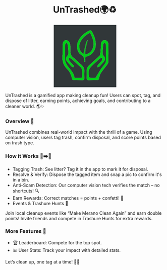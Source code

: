 <h1 align="center">UnTrashed🌍♻️</h1>
<div align="center">
    <img src="./static/UnTrashed.svg" height="200">
</div>

UnTrashed is a gamified app making cleanup fun! Users can spot, tag, and dispose of litter, earning points, achieving goals, and contributing to a cleaner world. 🌎✨

### Overview 🎯

UnTrashed combines real-world impact with the thrill of a game. Using computer vision, users tag trash, confirm disposal, and score points based on trash type.

### How it Works 🚮➡️📱

- Tagging Trash: See litter? Tag it in the app to mark it for disposal.
- Resolve & Verify: Dispose the tagged item and snap a pic to confirm it's in a bin.
- Anti-Scam Detection: Our computer vision tech verifies the match – no shortcuts! 🔍
- Earn Rewards: Correct matches = points + confetti! 🎉
- Events & Trashure Hunts 🎈

Join local cleanup events like “Make Merano Clean Again” and earn double points!
Invite friends and compete in Trashure Hunts for extra rewards.

### More Features 🌟

- 🏆 Leaderboard: Compete for the top spot.
- 📊 User Stats: Track your impact with detailed stats.

Let’s clean up, one tag at a time! 🧹🌱
